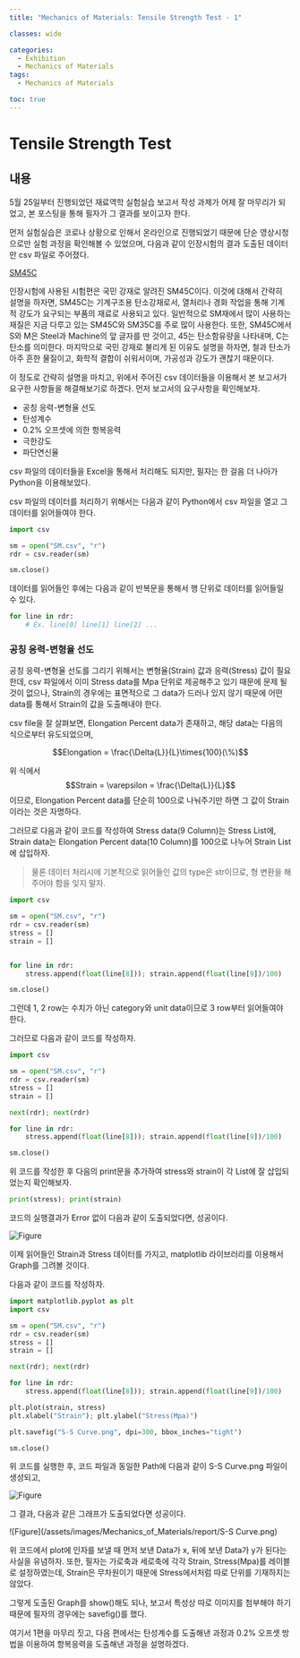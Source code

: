 ```yaml
---
title: "Mechanics of Materials: Tensile Strength Test - 1"

classes: wide

categories:
  - Exhibition
  - Mechanics of Materials
tags:
  - Mechanics of Materials

toc: true
---
```


# Tensile Strength Test

## 내용

5월 25일부터 진행되었던 재료역학 실험실습 보고서 작성 과제가 어제 잘 마무리가 되었고, 본 포스팅을 통해 필자가 그 결과를 보이고자 한다.

먼저 실험실습은 코로나 상황으로 인해서 온라인으로 진행되었기 때문에 단순 영상시청으로만 실험 과정을 확인해볼 수 있었으며, 다음과 같이 인장시험의 결과 도출된 데이터만 csv 파일로 주어졌다.

[SM45C](https://github.com/enfycius/Air/blob/main/Materials/Report/SM.csv)

인장시험에 사용된 시험편은 국민 강재로 알려진 SM45C이다. 이것에 대해서 간략히 설명을 하자면, SM45C는 기계구조용 탄소강재로서, 열처리나 경화 작업을 통해 기계적 강도가 요구되는 부품의 재료로 사용되고 있다. 일반적으로 SM재에서 많이 사용하는 재질은 지금 다루고 있는 SM45C와 SM35C를 주로 많이 사용한다. 또한, SM45C에서 S와 M은 Steel과 Machine의 앞 글자를 딴 것이고, 45는 탄소함유량을 나타내며, C는 탄소를 의미한다. 마지막으로 국민 강재로 불리게 된 이유도 설명을 하자면, 철과 탄소가 아주 흔한 물질이고, 화학적 결합이 쉬워서이며, 가공성과 강도가 괜찮기 때문이다.

이 정도로 간략히 설명을 마치고, 위에서 주어진 csv 데이터들을 이용해서 본 보고서가 요구한 사항들을 해결해보기로 하겠다. 먼저 보고서의 요구사항을 확인해보자.

* 공칭 응력-변형율 선도
* 탄성계수
* 0.2% 오프셋에 의한 항복응력
* 극한강도
* 파단연신율

csv 파일의 데이터들을 Excel을 통해서 처리해도 되지만, 필자는 한 걸음 더 나아가 Python을 이용해보았다.

csv 파일의 데이터를 처리하기 위해서는 다음과 같이 Python에서 csv 파일을 열고 그 데이터를 읽어들여야 한다.

```python
import csv

sm = open("SM.csv", "r")
rdr = csv.reader(sm)

sm.close()
```

데이터를 읽어들인 후에는 다음과 같이 반복문을 통해서 행 단위로 데이터를 읽어들일 수 있다.

```python
for line in rdr:
    # Ex. line[0] line[1] line[2] ...
```

### 공칭 응력-변형율 선도

공칭 응력-변형율 선도를 그리기 위해서는 변형율(Strain) 값과 응력(Stress) 값이 필요한데, csv 파일에서 이미 Stress data를 Mpa 단위로 제공해주고 있기 때문에 문제 될 것이 없으나, Strain의 경우에는 표면적으로 그 data가 드러나 있지 않기 때문에 어떤 data를 통해서 Strain의 값을 도출해내야 한다.

csv file을 잘 살펴보면, Elongation Percent data가 존재하고, 해당 data는 다음의 식으로부터 유도되었으며,

$$Elongation = \frac{\Delta{L}}{L}\times{100}(\%)$$

위 식에서 $$Strain = \varepsilon = \frac{\Delta{L}}{L}$$ 이므로, Elongation Percent data를 단순히 100으로 나눠주기만 하면 그 값이 Strain이라는 것은 자명하다.

그러므로 다음과 같이 코드를 작성하여 Stress data(9 Column)는 Stress List에, Strain data는 Elongation Percent data(10 Column)를 100으로 나누어 Strain List에 삽입하자.

> 물론 데이터 처리시에 기본적으로 읽어들인 값의 type은 str이므로, 형 변환을 해주어야 함을 잊지 말자.

```python
import csv

sm = open("SM.csv", "r")
rdr = csv.reader(sm)
stress = []
strain = []


for line in rdr:
    stress.append(float(line[8])); strain.append(float(line[9])/100)

sm.close()
```

그런데 1, 2 row는 수치가 아닌 category와 unit data이므로 3 row부터 읽어들여야 한다.

그러므로 다음과 같이 코드를 작성하자.

```python
import csv

sm = open("SM.csv", "r")
rdr = csv.reader(sm)
stress = []
strain = []

next(rdr); next(rdr)

for line in rdr:
    stress.append(float(line[8])); strain.append(float(line[9])/100)

sm.close()
```

위 코드를 작성한 후 다음의 print문을 추가하여 stress와 strain이 각 List에 잘 삽입되었는지 확인해보자.

```python
print(stress); print(strain)
```

코드의 실행결과가 Error 없이 다음과 같이 도출되었다면, 성공이다.

![Figure](/assets/images/Mechanics_of_Materials/report/result1.png)

이제 읽어들인 Strain과 Stress 데이터를 가지고, matplotlib 라이브러리를 이용해서 Graph를 그려볼 것이다. 

다음과 같이 코드를 작성하자.

```python
import matplotlib.pyplot as plt
import csv

sm = open("SM.csv", "r")
rdr = csv.reader(sm)
stress = []
strain = []

next(rdr); next(rdr)

for line in rdr:
    stress.append(float(line[8])); strain.append(float(line[9])/100)

plt.plot(strain, stress)
plt.xlabel("Strain"); plt.ylabel("Stress(Mpa)")

plt.savefig("S-S Curve.png", dpi=300, bbox_inches="tight")

sm.close()
```

위 코드를 실행한 후, 코드 파일과 동일한 Path에 다음과 같이 S-S Curve.png 파일이 생성되고,

![Figure](/assets/images/Mechanics_of_Materials/report/result2.png)

그 결과, 다음과 같은 그래프가 도출되었다면 성공이다.

![Figure](/assets/images/Mechanics_of_Materials/report/S-S Curve.png)

위 코드에서 plot에 인자를 보낼 때 먼저 보낸 Data가 x, 뒤에 보낸 Data가 y가 된다는 사실을 유념하자. 또한, 필자는 가로축과 세로축에 각각 Strain, Stress(Mpa)를 레이블로 설정하였는데, Strain은 무차원이기 때문에 Stress에서처럼 따로 단위를 기재하지는 않았다.

그렇게 도출된 Graph를 show()해도 되나, 보고서 특성상 따로 이미지를 첨부해야 하기 때문에 필자의 경우에는 savefig()를 했다.

여기서 1편을 마무리 짓고, 다음 편에서는 탄성계수를 도출해낸 과정과 0.2% 오프셋 방법을 이용하여 항복응력을 도출해낸 과정을 설명하겠다.